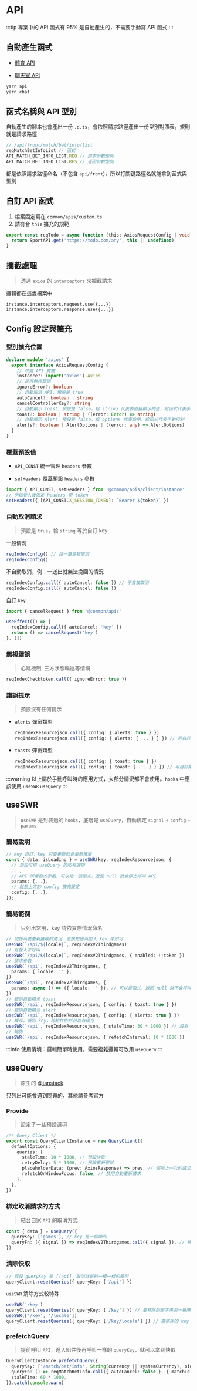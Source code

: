 # API

:::tip
專案中的 API 函式有 95% 是自動產生的，不需要手動寫 API 函式
:::

## 自動產生函式

- [體育 API](/commands.md#體育-api)

- [聊天室 API](/commands.md#聊天室-api)

```sh
yarn api
yarn chat
```

## 函式名稱與 API 型別

自動產生的腳本也會產出一份 `.d.ts`，會依照請求路徑產出一份型別對照表，規則就是請求路徑

```ts
// /api/front/match/bet/info/list
reqMatchBetInfoList // 函式
API_MATCH_BET_INFO_LIST.REQ // 請求參數型別
API_MATCH_BET_INFO_LIST.RES // 返回參數型別
```

都是依照請求路徑命名（不包含 `api/front`)，所以打關鍵路徑名就能拿到函式與型別

## 自訂 API 函式

1. 檔案固定寫在 `common/apis/custom.ts`
2. 請符合 `this` 擴充的規範

```ts title="common/apis/custom.ts"
export const reqTodo = async function (this: AxiosRequestConfig | void): Promise<API_INDEX_RESOURCE_JSON.RES> {
  return SportAPI.get('https://todo.com/any', this || undefined)
}
```

## 攔截處理

> 透過 `axios` 的 `interceptors` 來攔截請求

邏輯都在這隻檔案中

```tsx title="common/apis/middleware.ts"
instance.interceptors.request.use({...})
instance.interceptors.response.use({...})
```

## Config 設定與擴充

### 型別擴充位置

```ts title="/common/@types/axios.d.ts"
declare module 'axios' {
  export interface AxiosRequestConfig {
    // 改變 API 實體
    instance?: import('axios').Axios
    // 是否無視錯誤
    ignoreError?: boolean
    // 自動取消 API，預設是 true
    autoCancel?: boolean | string
    cancelControllerKey?: string
    // 自動顯示 Toast，預設是 false，給 string 代表要直接顯示的值，給函式代表手動控制
    toast?: boolean | string | ((error: Error) => string)
    // 自動顯示 Alert，預設是 false，給 options 代表啟用，給函式代表手動控制
    alerts?: boolean | AlertOptions | ((error: any) => AlertOptions)
  }
}
```

### 覆蓋預設值

- `API_CONST` 統一管理 `headers` 參數

- `setHeaders` 覆蓋預設 `headers` 參數

```ts
import { API_CONST, setHeaders } from '@common/apis/client/instance'
// 例如登入後固定 headers 帶 token
setHeaders({ [API_CONST.X_SESSION_TOKEN]: `Bearer ${token}` })
```

### 自動取消請求

> 預設是 `true`，給 `string` 等於自訂 key

一般情況

```ts
reqIndexConfig() // 這一筆會被取消
reqIndexConfig()
```

不自動取消，例：一送出就無法挽回的情況

```ts
reqIndexConfig.call({ autoCancel: false }) // 不會被取消
reqIndexConfig.call({ autoCancel: false })
```

自訂 `key`

```ts
import { cancelRequest } from '@common/apis'

useEffect(() => {
  reqIndexConfig.call({ autoCancel: 'key' })
  return () => cancelRequest('key')
}, [])
```

### 無視錯誤

> 心跳機制, 三方狀態輪巡等情境

```ts
reqIndexChecktoken.call({ ignoreError: true })
```

### 錯誤提示

> 預設沒有任何提示

- `alerts` 彈窗類型

  ```ts
  reqIndexResourcejson.call({ config: { alerts: true } })
  reqIndexResourcejson.call({ config: { alerts: { ... } } }) // 可自訂顯示內容
  ```

- `toasts` 彈窗類型

  ```ts
  reqIndexResourcejson.call({ config: { toast: true } })
  reqIndexResourcejson.call({ config: { toast: { ... } } }) // 可自訂顯示內容
  ```

:::warning
以上屬於手動呼叫時的應用方式，大部分情況都不會使用。`hooks` 中應該使用 `useSWR` `useQuery`
:::

## useSWR

> `useSWR` 是封裝過的 `hooks`，底層是 `useQuery`，自動綁定 `signal` + `config` + `params`

### 簡易說明

```ts
// key 自訂，key 只要更新就會重新獲取
const { data, isLoading } = useSWR(key, reqIndexResourcejson, {
  // 預設可填 useQuery 的所有選項
  ...,
  // API 所需要的參數，可以給一個函式，返回 null 就會停止呼叫 API
  params: {...},
  // 就是上方的 config 擴充設定
  config: {...},
});
```

### 簡易範例

> 只列出常用，key 請依實際情況命名

```ts
// 切語系要重新獲取的情況，直接把語系加入 key 中即可
useSWR(`/api/${locale}`, reqIndexV2Thirdgames)
// 有登入才呼叫
useSWR(`/api/${locale}`, reqIndexV2Thirdgames, { enabled: !!token })
// 請求參數
useSWR(`/api`, reqIndexV2Thirdgames, {
  params: { locale: '' },
})
useSWR(`/api`, reqIndexV2Thirdgames, {
  params: async () => ({ locale: '' }), // 可以是函式，返回 null 就不會呼叫 API
})
// 錯誤自動顯示 toast
useSWR(`/api`, reqIndexResourcejson, { config: { toast: true } })
// 錯誤自動顯示 alert
useSWR(`/api`, reqIndexResourcejson, { config: { alerts: true } })
// 緩存，識別 key，跨組件依然可以有緩存
useSWR(`/api`, reqIndexResourcejson, { staleTime: 30 * 1000 }) // 設為 0 = 無緩存
// 輪詢
useSWR(`/api`, reqIndexResourcejson, { refetchInterval: 10 * 1000 })
```

:::info
使用情境：邏輯簡單時使用，需要複雜邏輯可改用 `useQuery`
:::

## useQuery

> 原生的 [@tanstack](https://tanstack.com)

只列出可能會遇到問題的，其他請參考官方

### Provide

> 設定了一些預設選項

```ts title="common/apis/instance.ts"
/** Query Client */
export const QueryClientInstance = new QueryClient({
  defaultOptions: {
    queries: {
      staleTime: 10 * 1000, // 預設快取
      retryDelay: 5 * 1000, // 預設重新嘗試
      placeholderData: (prev: AxiosResponse) => prev, // 保持上一次的請求，避免彈跳
      refetchOnWindowFocus: false, // 禁用自動重新請求
    },
  },
})
```

### 綁定取消請求的方式

> 結合自家 `API` 的取消方式

```ts
const { data } = useQuery({
  queryKey: ['games'], // key 是一個陣列
  queryFn: ({ signal }) => reqIndexV2Thirdgames.call({ signal }), // 綁定取消請求
})
```

### 清除快取

```ts
// 假設 queryKey 是 [/api]，取消就是給一模一樣的陣列
queryClient.resetQueries({ queryKey: ['/api'] })
```

`useSWR` 清除方式較特殊

```ts
useSWR('/key')
queryClient.resetQueries({ queryKey: ['/key'] }) // 要移除的是字串包一層陣列
useSWR(['/key', '/locale'])
queryClient.resetQueries({ queryKey: ['/key/locale'] }) // 要移除的 key 是 join 後的字串，不是 ['/key', '/locale']
```

### prefetchQuery

> 提前呼叫 `API`，進入組件後再呼叫一樣的 `queryKey`，就可以拿到快取

```ts
QueryClientInstance.prefetchQuery({
  queryKey: ['/match/bet/info', String(currency || systemCurrency), oid],
  queryFn: () => reqMatchBetInfo.call({ autoCancel: false }, { matchId, oid }),
  staleTime: 60 * 1000,
}).catch(console.warn)
```
